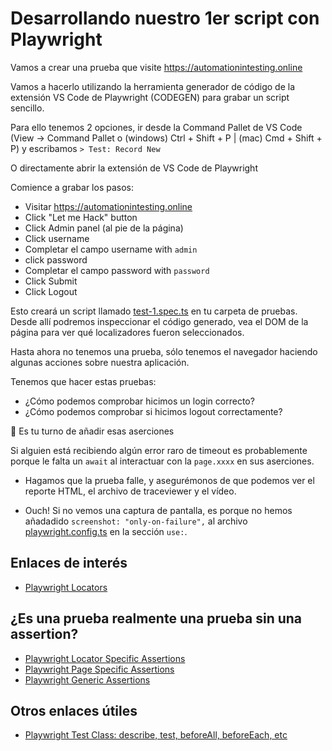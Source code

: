 # Desarrollando nuestro 1er script con Playwright

Vamos a crear una prueba que visite <https://automationintesting.online>

Vamos a hacerlo utilizando la herramienta generador de código de la extensión VS Code de Playwright (CODEGEN) para grabar un script sencillo.

Para ello tenemos 2 opciones, ir desde la Command Pallet de VS Code (View -> Command Pallet o (windows) Ctrl + Shift + P | (mac) Cmd + Shift + P) y escribamos `> Test: Record New`

O directamente abrir la extensión de VS Code de Playwright

Comience a grabar los pasos:

* Visitar <https://automationintesting.online>
* Click "Let me Hack" button
* Click Admin panel (al pie de la página)
* Click username
* Completar el campo username with `admin`
* click password
* Completar el campo password with `password`
* Click Submit
* Click Logout

Esto creará un script llamado [test-1.spec.ts](./tests/test-1.spec.ts) en tu carpeta de pruebas. Desde allí podremos inspeccionar el código generado, vea el DOM de la página para ver qué localizadores fueron seleccionados.

Hasta ahora no tenemos una prueba, sólo tenemos el navegador haciendo algunas acciones sobre nuestra aplicación.

Tenemos que hacer estas pruebas:

* ¿Cómo podemos comprobar hicimos un login correcto?
* ¿Cómo podemos comprobar si hicimos logout correctamente?

🔨 Es tu turno de añadir esas aserciones

Si alguien está recibiendo algún error raro de timeout es probablemente porque le falta un `await` al interactuar con la `page.xxxx` en sus aserciones.

* Hagamos que la prueba falle, y asegurémonos de que podemos ver el reporte HTML, el archivo de traceviewer y el vídeo.

* Ouch! Si no vemos una captura de pantalla, es porque no hemos añadadido `screenshot: "only-on-failure",` al archivo [playwright.config.ts](./playwright.config.ts) en la sección `use:`.

## Enlaces de interés

* [Playwright Locators](https://playwright.dev/docs/api/class-locator)

## ¿Es una prueba realmente una prueba sin una assertion?

* [Playwright Locator Specific Assertions](https://playwright.dev/docs/api/class-locatorassertions)
* [Playwright Page Specific Assertions](https://playwright.dev/docs/api/class-pageassertions)
* [Playwright Generic Assertions](https://playwright.dev/docs/api/class-genericassertions)

## Otros enlaces útiles

* [Playwright Test Class: describe, test, beforeAll, beforeEach, etc](https://playwright.dev/docs/api/class-test)
